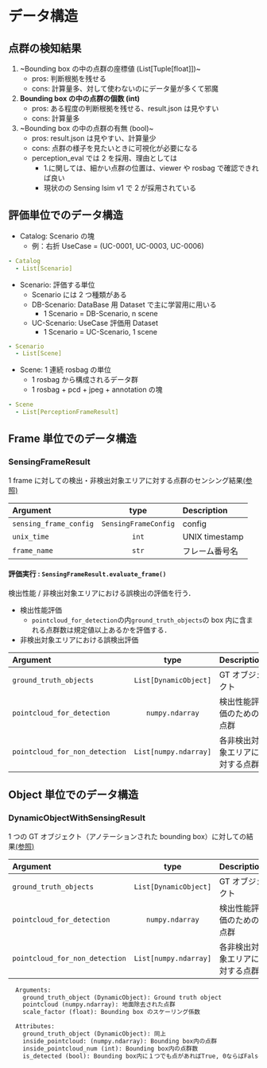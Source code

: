 # データ構造

## 点群の検知結果

1. ~Bounding box の中の点群の座標値 (List[Tuple[float]])~
   - pros: 判断根拠を残せる
   - cons: 計算量多、対して使わないのにデータ量が多くて邪魔
2. **Bounding box の中の点群の個数 (int)**
   - pros: ある程度の判断根拠を残せる、result.json は見やすい
   - cons: 計算量多
3. ~Bounding box の中の点群の有無 (bool)~
   - pros: result.json は見やすい、計算量少
   - cons: 点群の様子を見たいときに可視化が必要になる
   - perception_eval では 2 を採用、理由としては
     - 1.に関しては、細かい点群の位置は、viewer や rosbag で確認できれば良い
     - 現状のの Sensing lsim v1 で 2 が採用されている

## 評価単位でのデータ構造

- Catalog: Scenario の塊
  - 例：右折 UseCase = (UC-0001, UC-0003, UC-0006)

```yaml
- Catalog
  - List[Scenario]
```

- Scenario: 評価する単位
  - Scenario には 2 つ種類がある
  - DB-Scenario: DataBase 用 Dataset で主に学習用に用いる
    - 1 Scenario = DB-Scenario, n scene
  - UC-Scenario: UseCase 評価用 Dataset
    - 1 Scenario = UC-Scenario, 1 scene

```yaml
- Scenario
  - List[Scene]
```

- Scene: 1 連続 rosbag の単位
  - 1 rosbag から構成されるデータ群
  - 1 rosbag + pcd + jpeg + annotation の塊

```yaml
- Scene
  - List[PerceptionFrameResult]
```

## Frame 単位でのデータ構造

### SensingFrameResult

1 frame に対しての検出・非検出対象エリアに対する点群のセンシング結果[(参照)](../../../perception_eval/perception_eval/result/sensing/frame_result.py)

| Argument               |         type         | Description    |
| :--------------------- | :------------------: | :------------- |
| `sensing_frame_config` | `SensingFrameConfig` | config         |
| `unix_time`            |        `int`         | UNIX timestamp |
| `frame_name`           |        `str`         | フレーム番号名 |

#### 評価実行 : `SensingFrameResult.evaluate_frame()`

検出性能 / 非検出対象エリアにおける誤検出の評価を行う．

- 検出性能評価
  - `pointcloud_for_detection`の内`ground_truth_objects`の box 内に含まれる点群数は規定値以上あるかを評価する．
- 非検出対象エリアにおける誤検出評価

| Argument                       |         type          | Description                    |
| :----------------------------- | :-------------------: | :----------------------------- |
| `ground_truth_objects`         | `List[DynamicObject]` | GT オブジェクト                |
| `pointcloud_for_detection`     |    `numpy.ndarray`    | 検出性能評価のための点群       |
| `pointcloud_for_non_detection` | `List[numpy.ndarray]` | 各非検出対象エリアに対する点群 |

## Object 単位でのデータ構造

### DynamicObjectWithSensingResult

1 つの GT オブジェクト（アノテーションされた bounding box）に対しての結果[(参照)](../../../perception_eval/perception_eval/result/sensing/object_result.py)

| Argument                       |         type          | Description                    |
| :----------------------------- | :-------------------: | :----------------------------- |
| `ground_truth_objects`         | `List[DynamicObject]` | GT オブジェクト                |
| `pointcloud_for_detection`     |    `numpy.ndarray`    | 検出性能評価のための点群       |
| `pointcloud_for_non_detection` | `List[numpy.ndarray]` | 各非検出対象エリアに対する点群 |

```txt
  Arguments:
    ground_truth_object (DynamicObject): Ground truth object
    pointcloud (numpy.ndarray): 地面除去された点群
    scale_factor (float): Bounding box のスケーリング係数

  Attributes:
    ground_truth_object (DynamicObject): 同上
    inside_pointcloud: (numpy.ndarray): Bounding box内の点群
    inside_pointcloud_num (int): Bounding box内の点群数
    is_detected (bool): Bounding box内に１つでも点があればTrue, 0ならばFalse
```
